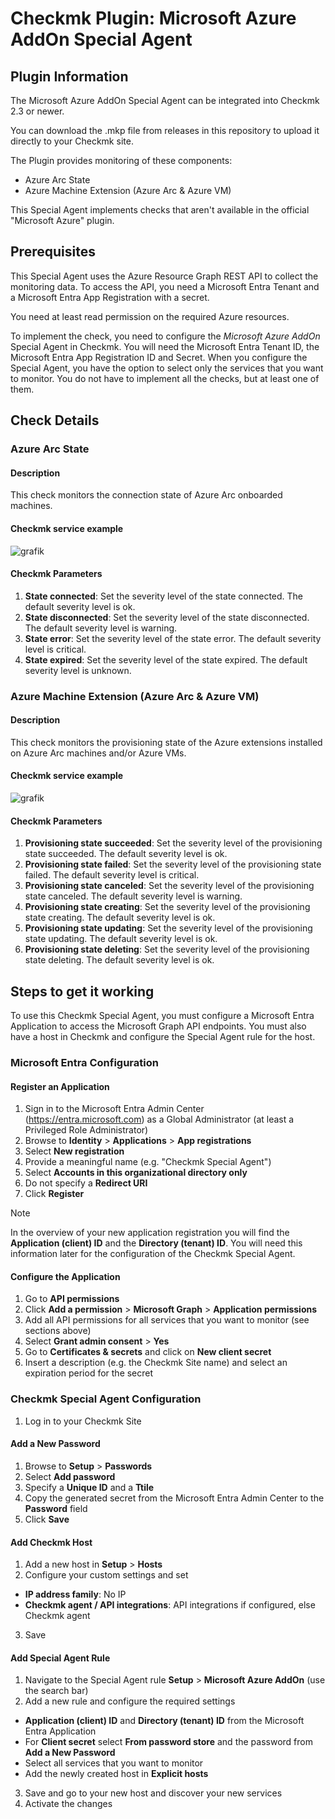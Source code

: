 # Checkmk Plugin: Microsoft Azure AddOn Special Agent

## Plugin Information
The Microsoft Azure AddOn Special Agent can be integrated into Checkmk 2.3 or newer.

You can download the .mkp file from releases in this repository to upload it directly to your Checkmk site.

The Plugin provides monitoring of these components:
- Azure Arc State
- Azure Machine Extension (Azure Arc & Azure VM)

This Special Agent implements checks that aren't available in the official "Microsoft Azure" plugin.

## Prerequisites

This Special Agent uses the Azure Resource Graph REST API to collect the monitoring data.
To access the API, you need a Microsoft Entra Tenant and a Microsoft Entra App Registration with a secret.

You need at least read permission on the required Azure resources.

To implement the check, you need to configure the *Microsoft Azure AddOn* Special Agent in Checkmk.
You will need the Microsoft Entra Tenant ID, the Microsoft Entra App Registration ID and Secret.
When you configure the Special Agent, you have the option to select only the services that you want to monitor. You do not have to implement all the checks, but at least one of them.

## Check Details
### Azure Arc State

#### Description

This check monitors the connection state of Azure Arc onboarded machines. 

#### Checkmk service example

![grafik](https://github.com/user-attachments/assets/a93c1621-9607-4936-ac9b-e561aa1ded4c)


#### Checkmk Parameters

1. **State connected**: Set the severity level of the state connected. The default severity level is ok.
2. **State disconnected**: Set the severity level of the state disconnected. The default severity level is warning.
3. **State error**: Set the severity level of the state error. The default severity level is critical.
4. **State expired**: Set the severity level of the state expired. The default severity level is unknown.

### Azure Machine Extension (Azure Arc & Azure VM)

#### Description

This check monitors the provisioning state of the Azure extensions installed on Azure Arc machines and/or Azure VMs.

#### Checkmk service example

![grafik](https://github.com/user-attachments/assets/843577cf-192f-4bf2-865f-75d4585a5d99)

#### Checkmk Parameters

1. **Provisioning state succeeded**: Set the severity level of the provisioning state succeeded. The default severity level is ok.
2. **Provisioning state failed**: Set the severity level of the provisioning state failed. The default severity level is critical.
3. **Provisioning state canceled**: Set the severity level of the provisioning state canceled. The default severity level is warning.
4. **Provisioning state creating**: Set the severity level of the provisioning state creating. The default severity level is ok.
5. **Provisioning state updating**: Set the severity level of the provisioning state updating. The default severity level is ok.
6. **Provisioning state deleting**: Set the severity level of the provisioning state deleting. The default severity level is ok.

## Steps to get it working

To use this Checkmk Special Agent, you must configure a Microsoft Entra Application to access the Microsoft Graph API endpoints.
You must also have a host in Checkmk and configure the Special Agent rule for the host.

### Microsoft Entra Configuration
#### Register an Application

1. Sign in to the Microsoft Entra Admin Center (https://entra.microsoft.com) as a Global Administrator (at least a Privileged Role Administrator)
2. Browse to **Identity** > **Applications** > **App registrations**
3. Select **New registration**
4. Provide a meaningful name (e.g. "Checkmk Special Agent")
5. Select **Accounts in this organizational directory only**
6. Do not specify a **Redirect URI**
7. Click **Register**

> [!NOTE]
> In the overview of your new application registration you will find the **Application (client) ID** and the **Directory (tenant) ID**.
> You will need this information later for the configuration of the Checkmk Special Agent.

#### Configure the Application
1. Go to **API permissions**
2. Click **Add a permission** > **Microsoft Graph** > **Application permissions**
3. Add all API permissions for all services that you want to monitor (see sections above)
4. Select **Grant admin consent** > **Yes**
5. Go to **Certificates & secrets** and click on **New client secret**
6. Insert a description (e.g. the Checkmk Site name) and select an expiration period for the secret

### Checkmk Special Agent Configuration

1. Log in to your Checkmk Site
   
#### Add a New Password

1. Browse to **Setup** > **Passwords**
2. Select **Add password**
3. Specify a **Unique ID** and a **Ttile**
4. Copy the generated secret from the Microsoft Entra Admin Center to the **Password** field
5. Click **Save**

#### Add Checkmk Host

1. Add a new host in **Setup** > **Hosts**
2. Configure your custom settings and set
 - **IP address family**: No IP
 - **Checkmk agent / API integrations**: API integrations if configured, else Checkmk agent
3. Save

#### Add Special Agent Rule

1. Navigate to the Special Agent rule **Setup** > **Microsoft Azure AddOn** (use the search bar)
2. Add a new rule and configure the required settings
- **Application (client) ID** and **Directory (tenant) ID** from the Microsoft Entra Application
- For **Client secret** select **From password store** and the password from **Add a New Password**
- Select all services that you want to monitor
- Add the newly created host in **Explicit hosts**
3. Save and go to your new host and discover your new services
4. Activate the changes
